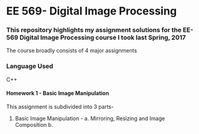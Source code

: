  # EE 569- Digital Image Processing </br>
 
 ### This repository highlights my assignment solutions for the EE-569 Digital Image Processing course I took last Spring, 2017  </br>
 
 The course broadly consists of 4 major assignments </br>
 
 ### Language Used  </br>
 C++
 
 
 #### Homework 1 - Basic Image Manipulation
 This assignment is subdivided into 3 parts- </br>
  1. Basic Image Manipulation -
      a. Mirroring, Resizing and Image Composition
      b. 
 
